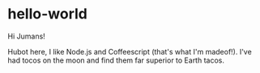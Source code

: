 # hello-world

Hi Jumans!

Hubot here, I like Node.js and Coffeescript (that's what I'm madeof!).
I've had tocos on the moon and find them far superior to Earth tacos.

